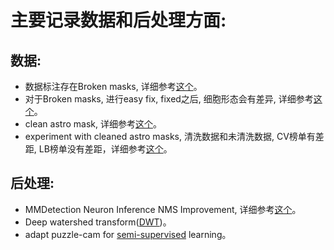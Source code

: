 # 主要记录数据和后处理方面:

## 数据:
  * 数据标注存在Broken masks, 详细参考[这个](https://www.kaggle.com/c/sartorius-cell-instance-segmentation/discussion/278801)。
  * 对于Broken masks, 进行easy fix, fixed之后, 细胞形态会有差异, 详细参考[这个](https://www.kaggle.com/c/sartorius-cell-instance-segmentation/discussion/279488)。
  * clean astro mask, 详细参考[这个](https://www.kaggle.com/c/sartorius-cell-instance-segmentation/discussion/291371)。
  * experiment with cleaned astro masks, 清洗数据和未清洗数据, CV榜单有差距, LB榜单没有差距，详细参考[这个](https://www.kaggle.com/c/sartorius-cell-instance-segmentation/discussion/291639)。
## 后处理:
  * MMDetection Neuron Inference NMS Improvement, 详细参考[这个](https://www.kaggle.com/zzhnku/mmdetection-neuron-inference-nms-improvement)。
  * Deep watershed transform([DWT](https://www.kaggle.com/ebinan92/unet-with-deep-watershed-transform-dwt-infer))。
  * adapt puzzle-cam for [semi-supervised](https://www.kaggle.com/c/sartorius-cell-instance-segmentation/discussion/285516) learning。
  
